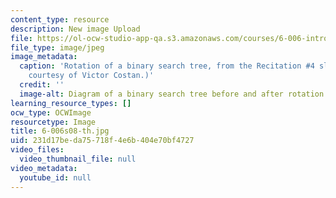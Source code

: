 ```yaml
---
content_type: resource
description: New image Upload
file: https://ol-ocw-studio-app-qa.s3.amazonaws.com/courses/6-006-introduction-to-algorithms-spring-2008/231d17beda75718f4e6b404e70bf4727_6-006s08-th.jpg
file_type: image/jpeg
image_metadata:
  caption: 'Rotation of a binary search tree, from the Recitation #4 slides. (Figure
    courtesy of Victor Costan.)'
  credit: ''
  image-alt: Diagram of a binary search tree before and after rotation.
learning_resource_types: []
ocw_type: OCWImage
resourcetype: Image
title: 6-006s08-th.jpg
uid: 231d17be-da75-718f-4e6b-404e70bf4727
video_files:
  video_thumbnail_file: null
video_metadata:
  youtube_id: null
---
```

